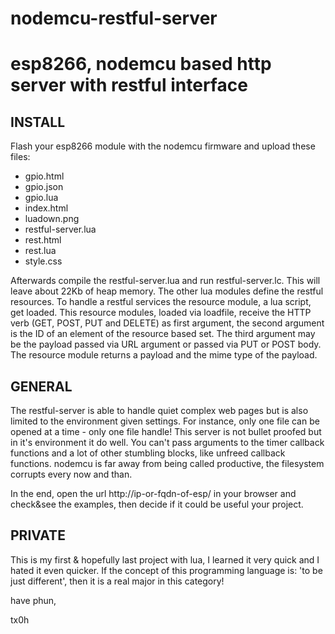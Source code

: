 # nodemcu-restful-server

esp8266, nodemcu based http server with restful interface
=========================================================

INSTALL
-------

Flash your esp8266 module with the nodemcu firmware and upload these files:

 * gpio.html
 * gpio.json
 * gpio.lua
 * index.html
 * luadown.png
 * restful-server.lua
 * rest.html
 * rest.lua
 * style.css

Afterwards compile the restful-server.lua and run restful-server.lc. This will leave about 22Kb of heap memory. The other lua modules define the restful resources. To handle a restful services the resource module, a lua script, get loaded. This resource modules, loaded via loadfile, receive the HTTP verb (GET, POST, PUT and DELETE) as first argument, the second argument is the ID of an element of the resource based set. The third argument may be the payload passed via URL argument or passed via PUT or POST body. The resource module returns a payload and the mime type of the payload.

GENERAL
-------

The restful-server is able to handle quiet complex web pages but is also limited to the environment given settings. For instance, only one file can be opened at a time - only one file handle! This server is not bullet proofed but in it's environment it do well. You can't pass arguments to the timer callback functions and a lot of other stumbling blocks, like unfreed callback functions. nodemcu is far away from being called productive, the filesystem corrupts every now and than.

In the end, open the url http://ip-or-fqdn-of-esp/ in your browser and check&see the examples, then decide if it could be useful your project.

PRIVATE
-------
This is my first & hopefully last project with lua, I learned it very quick and I hated it even quicker. If the concept of this programming language is: 'to be just different', then it is a real major in this category!

have phun,

tx0h
